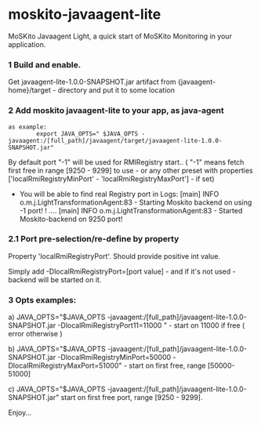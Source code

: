 # moskito-javaagent-lite
MoSKito Javaagent Light, a quick start of MoSKito Monitoring in your application.


### 1 Build and enable.

   Get javaagent-lite-1.0.0-SNAPSHOT.jar  artifact from {javaagent-home}/target - directory  and   put it to  some location

### 2 Add  moskito javaagent-lite to your app, as  java-agent
   	as example:
			export JAVA_OPTS=" $JAVA_OPTS -javaagent:/[full_path]/javaagent/target/javaagent-lite-1.0.0-SNAPSHOT.jar"

    
   By default port "-1" will be used for RMIRegistry start.. ( "-1" means  fetch first free  in range [9250 - 9299] to use  - or any other preset with 
   properties ['localRmiRegistryMinPort' - 'localRmiRegistryMaxPort'] - if set) 
   - You will be able to find real Registry port in Logs:
    	[main] INFO   o.m.j.LightTransformationAgent:83 - Starting Moskito backend on using -1 port! !
    	....
    	[main] INFO   o.m.j.LightTransformationAgent:83 - Started Moskito-backend on 9250 port!
 
### 2.1 Port pre-selection/re-define by property

   Property 'localRmiRegistryPort'. Should provide positive int value.
   
   Simply add -DlocalRmiRegistryPort=[port value] - and if it's not used - backend will be started on it.
    
    
### 3 Opts examples:    
    
    
    
   a) JAVA_OPTS="$JAVA_OPTS -javaagent:/[full_path]/javaagent-lite-1.0.0-SNAPSHOT.jar -DlocalRmiRegistryPort11=11000 " - start on 11000 if free ( error otherwise )
   
   b) JAVA_OPTS="$JAVA_OPTS -javaagent:/[full_path]/javaagent-lite-1.0.0-SNAPSHOT.jar -DlocalRmiRegistryMinPort=50000 -DlocalRmiRegistryMaxPort=51000" - start on first free,
    range [50000-51000]
    
   c) JAVA_OPTS="$JAVA_OPTS -javaagent:/[full_path]/javaagent-lite-1.0.0-SNAPSHOT.jar"  start on first free port, range [9250 - 9299].


Enjoy…